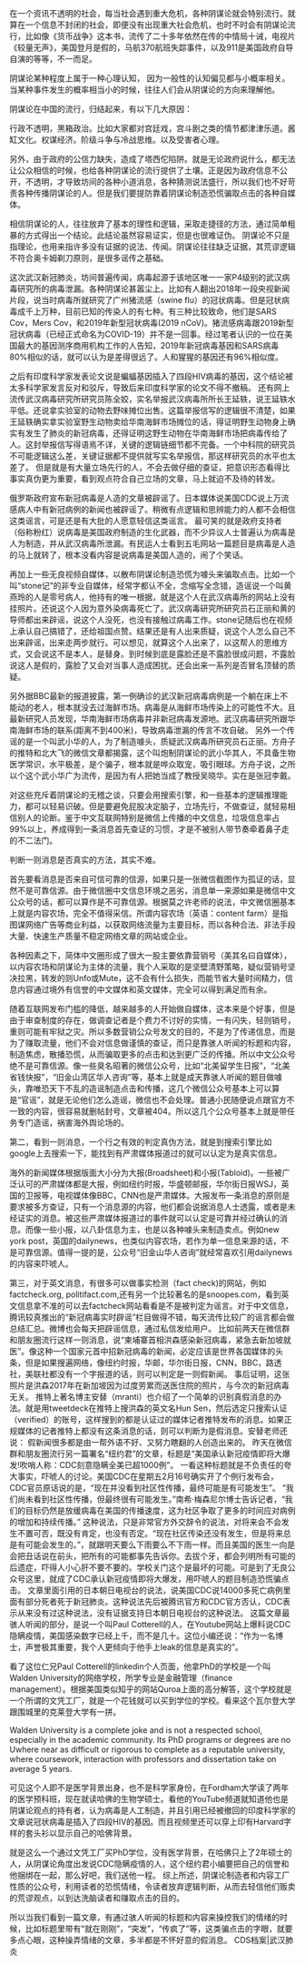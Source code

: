 在一个资讯不透明的社会，每当社会遇到重大危机，各种阴谋论就会特别流行。就算在一个信息不封闭的社会，即便没有出现重大社会危机，也时不时会有阴谋论流行，比如像《货币战争》这本书，流传了二十多年依然在传的中情局十诫，电视片《较量无声》，美国登月是假的，马航370航班失踪事件，以及911是美国政府自导自演的等等，不一而足。

阴谋论某种程度上属于一种心理认知， 因为一般性的认知偏见都与小概率相关。当某种事件发生的概率相当小的时候，往往人们会从阴谋论的方向来理解他。

阴谋论在中国的流行，归结起来，有以下几大原因：

行政不透明，黑箱政治。比如大家都对宫廷戏，宫斗剧之类的情节都津津乐道。酱缸文化。权谋经济。阶级斗争与冷战思维。以及受害者心理。

另外，由于政府的公信力缺失，造成了塔西佗陷阱。就是无论政府说什么，都无法让公众相信的时候，也给各种阴谋论的流行提供了土壤。正是因为政府信息不公开，不透明，才导致坊间的各种小道消息，各种猜测说法盛行，所以我们也不好苛责各种传播阴谋论的人。但是我们要提防靠着阴谋论制造恐慌骗取点击的各种自媒体。

相信阴谋论的人，往往放弃了基本的理性和逻辑，采取走捷径的方法，通过简单粗暴的方式得出一个结论。此结论虽然容易证实，但是也很难证伪。 阴谋论不只是指理论，也用来指许多没有证据的说法、传闻。阴谋论往往缺乏证据，其荒谬逻辑不符合奥卡姆剃刀原则，是很多谣传之基础。

这次武汉新冠肺炎，坊间普遍传闻，病毒起源于该地区唯一一家P4级别的武汉病毒研究所的病毒泄漏。各种阴谋论甚嚣尘上。比如有人翻出2018年一段央视新闻片段，说当时病毒所就研究了广州猪流感（swine flu）的冠状病毒。但是冠状病毒成千上万种，目前已知的传染人的有七种。有三种比较致命，他们是SARS Cov，Mers Cov，和2019年新型冠状病毒(2019 nCoV)。猪流感病毒跟2019新型冠状病毒（已经正式命名为COVID-19）并不是一回事。经过笔者认识的一位在美国最大的基因测序商用机构工作的人告知，2019年新冠病毒基因和SARS病毒80%相似的话，就可以认为是差得很远了。人和猩猩的基因还有96%相似度。

之后有印度科学家发表论文说是蝙蝠基因插入了四段HIV病毒的基因，这个结论被太多科学家发言反对和驳斥，导致后来印度科学家的论文不得不撤稿。 还有网上流传武汉病毒研究所研究员陈全姣，实名举报武汉病毒所所长王延轶，说王延轶水平低。还说拿实验室的动物去野味摊位出售。这篇举报信写的逻辑很不清楚，如果王延轶确实拿实验室野生动物卖给华南海鲜市场摊位的话，得证明野生动物身上确实有发生了肺炎的新冠病毒，还得证明这野生动物在华南海鲜市场把病毒传给了人。这封举报信写得语焉不详，关键的逻辑链细节都不完备。一个中科院的研究员不可能逻辑这么差，关键证据都不提供就写实名举报信，那这样研究员的水平也太差了。 但是就是有大量立场先行的人，不会去做仔细的查证，把意识形态看得比事实真伪更为重要，看到观点符合自己立场的文章，马上就迫不及待的转发。

俄罗斯政府宣布新冠病毒是人造的文章被辟谣了。日本媒体说美国CDC说上万流感病人中有新冠病例的新闻也被辟谣了。稍微有点逻辑和思辨能力的人都不会相信这类谣言，可是还是有大批的人愿意轻信这类谣言。 最可笑的就是政府支持者（俗称粉红）说病毒是美国政府制造的生化武器，而不少异议人士普遍认为病毒是人为制造，并从武汉病毒所泄漏。有民运人士看到五毛网站一篇题目是病毒是人造的马上就转了，根本没看内容是说病毒是美国人造的，闹了个笑话。

再加上一些无良视频自媒体，以散布阴谋论制造恐慌为噱头来骗取点击。比如一个叫“stone记”的非专业自媒体，经常字都认不全，念缩写全念错，造谣说一个叫黄燕玲的人是零号病人，他持有的唯一根据，就是这个人在武汉病毒所的网站上没有挂照片。还说这个人因为意外染病毒死亡了。武汉病毒研究所研究员石正丽和黄的导师都出来辟谣，说这个人没死，也没有接触过病毒工作。stone记随后也在视频上承认自己搞错了，还给祖国点赞。结果还是有人出来质疑，说这个人怎么自己不出来辟谣，出来走两步就行。可以想见，就算这个人出来了，以这帮人的思维方式，又会说这不是本人，是替身。到时候到底是露脸还是不露脸很成问题，不露脸说这人是假的，露脸了又会对当事人造成困扰。还会出来一系列是否冒名顶替的质疑。

另外据BBC最新的报道披露，第一例确诊的武汉新冠病毒病例是一个躺在床上不能动的老人，根本就没去过海鲜市场。病毒是从海鲜市场传染上的可能性不大。且最新研究人员发现，华南海鲜市场病毒并非新冠病毒发源地。武汉病毒研究所跟华南海鲜市场的联系(距离不到400米)，导致病毒泄漏的传言不攻自破。 另外一个传谣的是一个叫武小华的人，为了制造噱头，质疑武汉病毒所研究员石正丽。方舟子的推特和北大飞的微信文章都揭露，这个叫炮制阴谋论的武小华其人，不具备生物医学常识，水平极差，是个骗子，根本就是哗众取宠，吸引眼球。方舟子说，之所以个这个武小华广为流传，是因为有人把她当成了教授吴晓华。实在是张冠李戴。 

对这些充斥着阴谋论的无稽之谈，只要会用搜索引擎，和一些基本的逻辑推理能力，都可以轻易识破。但是要避免屁股决定脑子，立场先行，不做查证，就轻易相信别人的论断。鉴于中文互联网特别是微信上传播的中文信息，垃圾信息率占99%以上，养成得到一条消息首先查证的习惯，才是不被别人带节奏牵着鼻子走的不二法门。

判断一则消息是否真实的方法，其实不难。

首先要看消息是否来自可信可靠的信源，如果只是一张微信截图作为孤证的话，显然不是可靠信源。由于微信圈中文信息环境之恶劣，消息单一来源如果是微信中文公众号的话，都可以算作是不可靠信源。根据莫之许老师的说法，中文微信圈基本上就是内容农场，完全不值得采信。所谓内容农场（英语：content farm）是指图谋网络广告等商业利益，以获取网络流量为主要目标，而以各种合法、非法手段大量、快速生产质量不稳定网络文章的网站或企业。

各种因素之下，简体中文圈形成了很大一股主要依靠营销号（美其名曰自媒体），以内容农场和阴谋论为主体的流量，我个人采取的是坚壁清野策略，疑似营销号坚决拉黑，转发的则Unfo或Mute，这不会有什么损失，而能节省大量时间精力，信息内容通过境外有信誉的中文媒体和英文媒体，完全可以得到满足而有余。

随着互联网发布门槛的降低，越来越多的人开始做自媒体，这本来是个好事，但是由于审查制度的存在，做调查记者是个费力不讨好的实情，一有闪失，轻则销号，重则可能有牢狱之灾。所以多数营销公众号发文的目的，不是为了传递信息，而是为了赚取流量，他们不会对信息做谨慎的查证，而只是靠骇人听闻的标题和内容，制造焦虑，散播恐慌，从而骗取更多的点击和达到更广泛的传播。所以中文公众号绝不是可靠信源。像一些臭名昭著的微信公众号，比如“北美留学生日报”，“北美省钱快报”，“旧金山湾区华人咨询”等，基本上就是成天靠骇人听闻的题目做噱头，靠唯恐天下不乱的造谣制造点击和传播，这几个微信公众号基本上可以算是“官谣”，就是无论他们怎么造谣，微信也不会处理。普通小民随便说点跟官方不一致的内容，很容易就删帖封号，文章被404。所以这几个公众号基本上就是带任务专门造谣，祸害海外舆论场的。

第二，看到一则消息，一个行之有效的判定真伪方法，就是到搜索引擎比如google上去搜索一下，能找到有严肃媒体报道过的就可以认定为是真实信息。

海外的新闻媒体根据版面大小分为大报(Broadsheet)和小报(Tabloid)。一些被广泛认可的严肃媒体都是大报，例如纽约时报，华盛顿邮报，华尔街日报WSJ，英国的卫报等，电视媒体像BBC，CNN也是严肃媒体。大报发布一条消息的原则是要求被多方查证，只有一个消息源的内容，他们都会说据消息人士透露，或者是未经证实的消息。被这些严肃媒体报道过的事件就可以认定是可靠并经过确认的消息。而像一些小报，以八卦信息为主，也是以各种噱头来制造卖点。例如new york post，英国的dailynews，也类似内容农场，若作为单一信息来源的话，不是可靠信源。值得一提的是，公众号“旧金山华人咨询”就经常喜欢引用dailynews的内容来吓唬人。

第三，对于英文消息，有很多可以做事实检测（fact check)的网站，例如factcheck.org, politifact.com,还有另一个比较著名的是snoopes.com，看到英文信息拿不准的可以去factcheck网站看看是不是被判定为谣言。对于中文信息，腾讯较真推出的“新冠病毒实时辟谣”栏目做得不错，每天流传比较广的谣言都会做总结汇总。微博也会每天把辟谣信息，通过私信发给用户。 比如前两天在微信群和朋友圈流行这样一则消息，说“柬埔寨首相洪森感染新冠病毒，紧急去新加坡就医”。像这种一个国家元首中招新冠病毒的新闻，必定应该是世界各国媒体的头条，但是如果搜遍网络，像纽约时报，华邮，华尔街日报，CNN，BBC，路透社，美联社都没有一个字报道的话，则可以判定是一则假新闻。 事后证明，这张照片是洪森2017年在新加坡因为过度劳累而送医住院的照片，与今次的新冠病毒无关。 推特上著名博主安替（mranti）也介绍了一个简单的识别真假消息的办法。就是用tweetdeck在推特上搜洪森的英文名Hun Sen，然后选定只搜索认证（verified）的账号，这样搜到的都是认证过的媒体记者推特发布的消息。如果正规媒体的记者推特上都没有这条消息的话，则可以判断为是假消息。安替老师还说： 假新闻很多都是由一帮外语不好、又努力瞎翻的人创造出来的。 昨天在微信群和朋友圈流行另一篇署名“纽约君”的文章，标题是“美国承认新冠疫情即将大爆发!吹哨人称：CDC刻意隐瞒全美已超1000例”。 一看这种标题就是不负责任的夸大事实，吓唬人的讨论。美国CDC在星期五2月16号确实开了个例行发布会，CDC官员原话说的是，“现在并没看到社区性传播，最终可能是有可能发生”。 “我们尚未看到社区性传播，但最终很有可能发生。”南希·梅森尼尔博士告诉记者，“我们的目标仍然是放缓病毒在美国的传播速度，这为社区争取了更多的时间应对病例的增加和持续传播。” 这种说法，只是非常官方外交辞令的说法，对将来会不会发生不置可否，既没有肯定，也没有否定。“现在社区传染还没有发生，但是将来总是有可能会发生的。”，就跟明天要么下雨要么不下雨一样。而且美国的医生一向是会把丑话说在前头，把所有的可能都事先告诉你。去拔个牙，都会列明所有可能的后遗症，吓得人小心肝不要不要的。学校关门这个是最坏的可能。可是到了无良公众号这里，就成了CDC承认新冠疫情即将大爆发，用吓唬人的题目制造恐慌骗点击。 文章里面引用的日本朝日电视台的说法，说美国CDC说14000多死亡病例里面有部分死者死于新冠肺炎。这种说法先后被腾讯官方和CDC官方否认，CDC表示从来没有过这种说法，没有证据支持日本朝日电视台的这种说法。 这篇文章最骇人听闻的部分，是说一个叫Paul Cotterell的人，在Youtube网站上爆料说CDC隐瞒疫情，美国感染数字已经上千，而不是几十。这位小编还说：“作为一名博士，声誉极其重要，我个人更倾向于他手上leak的信息是真实的”。

看了这位仁兄Paul Cotterell的linkedin个人页面，他拿PhD的学校是一个叫Walden University的网络学校，所学专业是金融管理（finance management）。根据美国类似知乎的网站Quroa上面的高分解答，这个学校就是一个所谓的文凭工厂，就是一个花钱就可以买到学位的学校。看来这个瓦尔登大学跟围城里的克莱登大学有一拼。

Walden University is a complete joke and is not a respected school, especially in the academic community. Its PhD programs or degrees are no Uwhere near as difficult or rigorous to complete as a reputable university, where coursework, interaction with professors and dissertation take on average 5 years.

可见这个人即不是医学背景出身，也不是科学家身份，在Fordham大学读了两年的医学预科班，现在就读哈佛的生物学硕士。看他的YouTube频道就知道他也是阴谋论观点的持有者，认为病毒是人工制造，并且引用已经被撤回的印度科学家的文章说冠状病毒是插入了四段HIV的基因。而且视频里还可以穿上印有Harvard字样的套头衫以显示自己的哈佛背景。

就是这么一个通过文凭工厂买PhD学位，没有医学背景，在哈佛只上了2年硕士的人，从阴谋论角度出发说CDC隐瞒疫情的人，这个纽约君小编要把自己的信誉和他捆绑在一起，那么好吧，我们送他一程。 综上所述，阴谋论制造者和内容工厂性质的公众号，利用读者的恐慌情绪，令读者放弃逻辑判断，从而去轻信他们贩卖的荒谬观点，以到达洗脑读者和赚取点击的目的。

所以当我们看到一篇文章，有通过骇人听闻的标题和内容来操控我们的情绪的时候，比如标题里带有“就在刚刚”，“突发”，“传疯了”等，这类骗点击的字眼，就要多点心眼，这种操弄情绪的文章，多半都是不怀好意的假消息。 CDS档案|武汉肺炎 
